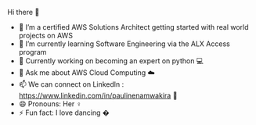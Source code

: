 Hi there 👋


- 🔭 I’m a certified AWS Solutions Architect getting started with real world projects on AWS
- 🌱 I’m currently learning Software Engineering via the ALX Access program
- 👯 Currently working on becoming an expert on python 💻
- 💬 Ask me about AWS Cloud Computing ☁️
- 📫 We can connect on Linkedln : https://www.linkedin.com/in/paulinenamwakira 🤗
- 😄 Pronouns: Her ♀️
- ⚡ Fun fact: I love dancing �

